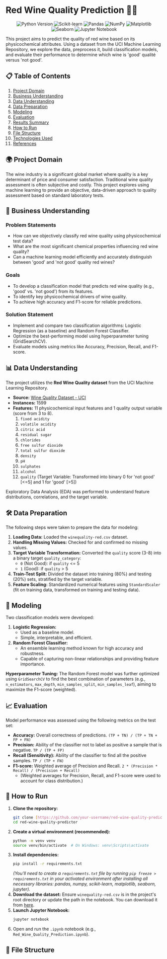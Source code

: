 # Red Wine Quality Prediction 🍷✨

<p align="center">
  <img src="https://img.shields.io/badge/Python-3.7%2B-blue?logo=python&logoColor=white" alt="Python Version">
  <img src="https://img.shields.io/badge/Scikit--learn-0.24%2B-orange?logo=scikit-learn&logoColor=white" alt="Scikit-learn">
  <img src="https://img.shields.io/badge/Pandas-1.1%2B-green?logo=pandas&logoColor=white" alt="Pandas">
  <img src="https://img.shields.io/badge/NumPy-1.19%2B-blueviolet?logo=numpy&logoColor=white" alt="NumPy">
  <img src="https://img.shields.io/badge/Matplotlib-3.3%2B-yellowgreen?logo=matplotlib&logoColor=white" alt="Matplotlib">
  <img src="https://img.shields.io/badge/Seaborn-0.11%2B-purple?logo=seaborn&logoColor=white" alt="Seaborn">
  <img src="https://img.shields.io/badge/Jupyter-Notebook-orange?logo=jupyter&logoColor=white" alt="Jupyter Notebook">
</p>

This project aims to predict the quality of red wine based on its physicochemical attributes. Using a dataset from the UCI Machine Learning Repository, we explore the data, preprocess it, build classification models, and evaluate their performance to determine which wine is 'good' qualité versus 'not good'.

## 📋 Table of Contents
1.  [Project Domain](#-project-domain)
2.  [Business Understanding](#-business-understanding)
3.  [Data Understanding](#-data-understanding)
4.  [Data Preparation](#-data-preparation)
5.  [Modeling](#-modeling)
6.  [Evaluation](#-evaluation)
7.  [Results Summary](#-results-summary)
8.  [How to Run](#-how-to-run)
9.  [File Structure](#-file-structure)
10. [Technologies Used](#-technologies-used)
11. [References](#-references)

## 🌍 Project Domain
The wine industry is a significant global market where quality is a key determinant of price and consumer satisfaction. Traditional wine quality assessment is often subjective and costly. This project explores using machine learning to provide an objective, data-driven approach to quality assessment based on standard laboratory tests.

## 🎯 Business Understanding

### Problem Statements
* How can we objectively classify red wine quality using physicochemical test data?
* What are the most significant chemical properties influencing red wine quality?
* Can a machine learning model efficiently and accurately distinguish between 'good' and 'not good' quality red wines?

### Goals
* To develop a classification model that predicts red wine quality (e.g., 'good' vs. 'not good') from its features.
* To identify key physicochemical drivers of wine quality.
* To achieve high accuracy and F1-score for reliable predictions.

### Solution Statement
* Implement and compare two classification algorithms: Logistic Regression (as a baseline) and Random Forest Classifier.
* Optimize the best-performing model using hyperparameter tuning (GridSearchCV).
* Evaluate models using metrics like Accuracy, Precision, Recall, and F1-score.

## 📊 Data Understanding
The project utilizes the **Red Wine Quality dataset** from the UCI Machine Learning Repository.
* **Source:** [Wine Quality Dataset - UCI](https://archive.ics.uci.edu/ml/datasets/wine+quality)
* **Instances:** 1599
* **Features:** 11 physicochemical input features and 1 quality output variable (score from 3 to 8).
    1.  `fixed acidity`
    2.  `volatile acidity`
    3.  `citric acid`
    4.  `residual sugar`
    5.  `chlorides`
    6.  `free sulfur dioxide`
    7.  `total sulfur dioxide`
    8.  `density`
    9.  `pH`
    10. `sulphates`
    11. `alcohol`
    12. `quality` (Target Variable: Transformed into binary 0 for 'not good' [<=5] and 1 for 'good' [>5])

Exploratory Data Analysis (EDA) was performed to understand feature distributions, correlations, and the target variable.

## 🛠️ Data Preparation
The following steps were taken to prepare the data for modeling:
1.  **Loading Data:** Loaded the `winequality-red.csv` dataset.
2.  **Handling Missing Values:** Checked for and confirmed no missing values.
3.  **Target Variable Transformation:** Converted the `quality` score (3-8) into a binary target `quality_category`:
    * `0` (Not Good): if `quality` <= 5
    * `1` (Good): if `quality` > 5
4.  **Train-Test Split:** Divided the dataset into training (80%) and testing (20%) sets, stratified by the target variable.
5.  **Feature Scaling:** Standardized numerical features using `StandardScaler` (fit on training data, transformed on training and testing data).

## 🤖 Modeling
Two classification models were developed:

1.  **Logistic Regression:**
    * Used as a baseline model.
    * Simple, interpretable, and efficient.
2.  **Random Forest Classifier:**
    * An ensemble learning method known for high accuracy and robustness.
    * Capable of capturing non-linear relationships and providing feature importance.

**Hyperparameter Tuning:**
The Random Forest model was further optimized using `GridSearchCV` to find the best combination of parameters (e.g., `n_estimators`, `max_depth`, `min_samples_split`, `min_samples_leaf`), aiming to maximize the F1-score (weighted).

## 📈 Evaluation
Model performance was assessed using the following metrics on the test set:
* **Accuracy:** Overall correctness of predictions. `(TP + TN) / (TP + TN + FP + FN)`
* **Precision:** Ability of the classifier not to label as positive a sample that is negative. `TP / (TP + FP)`
* **Recall (Sensitivity):** Ability of the classifier to find all the positive samples. `TP / (TP + FN)`
* **F1-score:** Weighted average of Precision and Recall. `2 * (Precision * Recall) / (Precision + Recall)`
    * (Weighted averages for Precision, Recall, and F1-score were used to account for class distribution.)

## 🚀 How to Run

1.  **Clone the repository:**
    ```bash
    git clone [https://github.com/your-username/red-wine-quality-predictor.git](https://github.com/your-username/red-wine-quality-predictor.git)
    cd red-wine-quality-predictor
    ```
2.  **Create a virtual environment (recommended):**
    ```bash
    python -m venv venv
    source venv/bin/activate  # On Windows: venv\Scripts\activate
    ```
3.  **Install dependencies:**
    ```bash
    pip install -r requirements.txt
    ```
    *(You'll need to create a `requirements.txt` file by running `pip freeze > requirements.txt` in your activated environment after installing all necessary libraries: pandas, numpy, scikit-learn, matplotlib, seaborn, jupyter).*
4.  **Download the dataset:**
    Ensure `winequality-red.csv` is in the project's root directory or update the path in the notebook. You can download it from [here](https://archive.ics.uci.edu/ml/machine-learning-databases/wine-quality/winequality-red.csv).
5.  **Launch Jupyter Notebook:**
    ```bash
    jupyter notebook
    ```
6.  Open and run the `.ipynb` notebook (e.g., `Red_Wine_Quality_Prediction.ipynb`).

## 📂 File Structure
